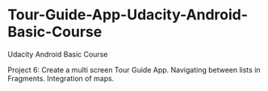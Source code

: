 # Tour-Guide-App-Udacity-Android-Basic-Course

Udacity Android Basic Course

Project 6: Create a multi screen Tour Guide App. Navigating between lists in Fragments. Integration of maps.
